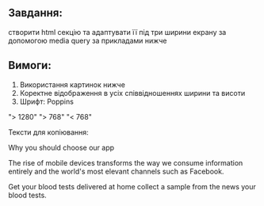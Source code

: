 ## Завдання:

створити html секцію та адаптувати її під три ширини екрану за допомогою media query за прикладами нижче

## Вимоги:

1. Використання картинок нижче
2. Коректне відображення в усіх співвідношеннях ширини та висоти
3. Шрифт: Poppins

"> 1280"
"> 768"
"< 768"

Тексти для копіювання:

Why you should choose our app

The rise of mobile devices transforms the way we consume information entirely and the world's most elevant channels such as Facebook.

Get your blood tests delivered at home collect a sample from the news your blood tests.
